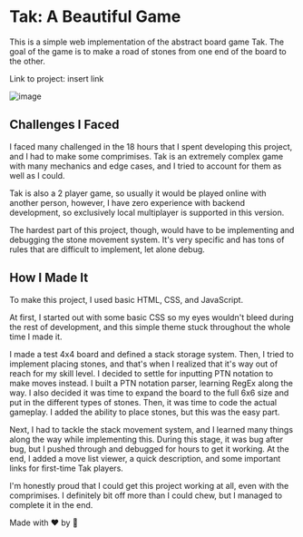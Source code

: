 # Tak: A Beautiful Game 
This is a simple web implementation of the abstract board game Tak. The goal of the game is to make a road of stones from one end of the board to the other.

Link to project: insert link

![image](https://github.com/user-attachments/assets/fd41e9e4-5335-49b9-9ff0-f414dc8075c9)


## Challenges I Faced
I faced many challenged in the 18 hours that I spent developing this project, and I had to make some comprimises. Tak is an extremely complex game with many mechanics and edge cases, and I tried to account for them as well as I could. 

Tak is also a 2 player game, so usually it would be played online with another person, however, I have zero experience with backend development, so exclusively local multiplayer is supported in this version. 

The hardest part of this project, though, would have to be implementing and debugging the stone movement system. It's very specific and has tons of rules that are difficult to implement, let alone debug.

## How I Made It
To make this project, I used basic HTML, CSS, and JavaScript.

At first, I started out with some basic CSS so my eyes wouldn't bleed during the rest of development, and this simple theme stuck throughout the whole time I made it. 

I made a test 4x4 board and defined a stack storage system. Then, I tried to implement placing stones, and that's when I realized that it's way out of reach for my skill level. I decided to settle for inputting PTN notation to make moves instead. I built a PTN notation parser, learning RegEx along the way. I also decided it was time to expand the board to the full 6x6 size and put in the different types of stones. Then, it was time to code the actual gameplay. I added the ability to place stones, but this was the easy part. 

Next, I had to tackle the stack movement system, and I learned many things along the way while implementing this. During this stage, it was bug after bug, but I pushed through and debugged for hours to get it working. At the end, I added a move list viewer, a quick description, and some important links for first-time Tak players. 

I'm honestly proud that I could get this project working at all, even with the comprimises. I definitely bit off more than I could chew, but I managed to complete it in the end.

Made with ❤️ by 🐡
